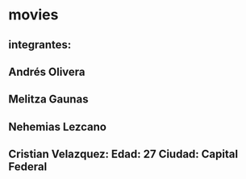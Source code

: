 # movies
## integrantes:
## Andrés Olivera
## Melitza Gaunas
## Nehemias Lezcano
## Cristian Velazquez: Edad: 27 Ciudad: Capital Federal